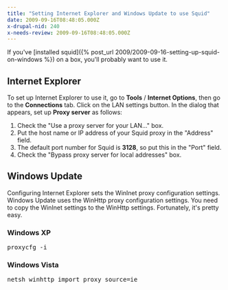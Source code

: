 ```yaml
---
title: "Setting Internet Explorer and Windows Update to use Squid"
date: 2009-09-16T08:48:05.000Z
x-drupal-nid: 240
x-needs-review: 2009-09-16T08:48:05.000Z
---
```

If you've [installed squid]({% post_url 2009/2009-09-16-setting-up-squid-on-windows %}) on a box, you'll probably want to use it.

## Internet Explorer

To set up Internet Explorer to use it, go to **Tools** / **Internet Options**, then go to the **Connections** tab. Click on the LAN settings button. In the dialog that appears, set up **Proxy server** as follows:

1.  Check the "Use a proxy server for your LAN..." box.
2.  Put the host name or IP address of your Squid proxy in the "Address" field.
3.  The default port number for Squid is **3128**, so put this in the "Port" field.
4.  Check the "Bypass proxy server for local addresses" box.

## Windows Update

Configuring Internet Explorer sets the WinInet proxy configuration settings. Windows Update uses the WinHttp proxy configuration settings. You need to copy the WinInet settings to the WinHttp settings. Fortunately, it's pretty easy.

### Windows XP

<pre>proxycfg -i</pre>

### Windows Vista

<pre>netsh winhttp import proxy source=ie</pre>
